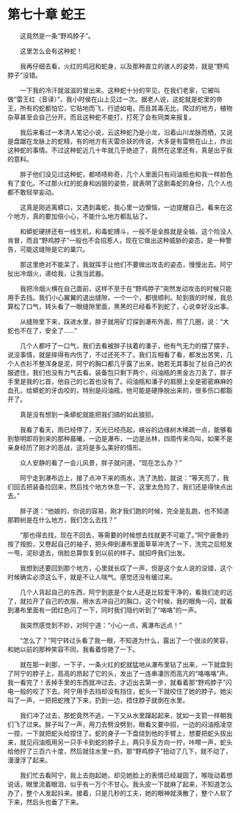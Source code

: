 # 第七十章 蛇王


　　这竟然是一条“野鸡脖子”。

　　这里怎么会有这种蛇！

　　我再仔细去看，火红的鸡冠和蛇身，以及那种直立的骇人的姿势，就是“野鸡脖子”没错。

　　一下我的冷汗就滋滋的冒出来。这种蛇十分的罕见，在我们老家，它被叫做“雷王红（音译）”，我小时侯在山上见过一次。据老人说，这蛇就是蛇里的帝王，所有的蛇都怕它，它贴地而飞，行迹如电，而且其毒无比，爬过的地方，植物杂草甚至会自己分开。而且这种蛇不能打，打死了会有同类来报复。

　　我后来看过一本清人笔记小说，云这种蛇乃是小龙，沿着山川龙脉而栖，又说是盘踞在龙脉上的蛇精，有的地方有天雷杀妖的传说，大多是有雷劈在山上，炸出这种蛇的事情。不过这种蛇近几十年就几乎绝迹了，竟然在这里还有，真是出乎我的意料。

　　胖子他们没见过这种蛇，都啧啧称奇，几个人里面只有闷油瓶也和我一样脸色有了变化。不过那火红的蛇身和凶狠的姿势，就表明了这剧毒蛇的身份，几个人也都不敢轻举妄动。

　　这真是刚逃离蟒口，又遇到毒蛇，我心里一边懊恼，一边提醒自己，看来在这个地方，真的要加倍小心，不能什么地方都乱钻了。

　　和蟒蛇硬拼还有一线生机，和毒蛇搏斗，一般不是全胜就是全输，这个险没人肯冒，而且“野鸡脖子”一般也不会招惹人，现在它做出这种威胁的姿态，是一种警告，可能这缝隙是它的巢穴。

　　那这里绝对不能呆了，我就挥手让他们不要做出攻击的姿态，慢慢出去。阿宁扯出冷烟火，递给我，让我当武器。

　　我把冷烟火横在自己面前，这样不至于在“野鸡脖子”突然发动攻击的时候只能用手去挡。我们小心翼翼的退出缝隙，一个一个，都很顺利。轮到我的时候，我总算松了口气，转头看了一眼缝隙里面，黑黑的已经看不到蛇了，心说幸好没出事。

　　从缝隙里下来，踩进水里，胖子就用矿灯探到瀑布外面，照了几圈，说：“大蛇也不在了，安全了……”

　　几个人都吁了一口气，我们去看被胖子扶着的潘子，他有气无力的摆了摆手，说没事情，就是摔得有内伤了，不过还死不了。我们互相看了看，都发出苦笑，几个人衣衫不整浑身是泥，阿宁的胸口都几乎露了出来，她若无其事扯了扯自己的衣服遮住，我们也没有力气去看。装备包只剩下两个，闷油瓶的黑金古刀丢了，胖子手里是我的匕首，他自己的匕首也没有了。闷油瓶和潘子的肩膀上全是密密麻麻的血孔，给蟒蛇的牙齿咬的，特别是闷油瓶，他可能是硬挣脱出来的，很多伤口都豁开了。

　　真是没有想到一条蟒蛇就能把我们搞的如此狼狈。

　　我看了看天，雨已经停了，天光已经亮起，峡谷的边缘树木稀疏一点，能够看到黎明即将到来的那种晨曦，一边是瀑布，一边是丛林，四周传来鸟叫，如果不是亲身经历了刚才的恶战，这将是多么美好的情形。

　　众人安静的看了一会儿风景，胖子就问道，“现在怎么办？”

　　阿宁走到瀑布边上，接了点冲下来的雨水，洗了洗脸，就说：“等天亮了，我们回去把装备捡回来，然后找个地方休息一下，这里太危险了，我们还是得快点出去。”

　　胖子道：“他娘的，你说的容易，刚才我们跑的时候，完全是乱跑，也不知道那颗树是在什么地方，我们怎么去找？”

　　“那也得去找，现在不回去，等需要的时候想去找就更不可能了。”阿宁疲惫的按了按脸，又卷起自己的袖子，把头伸到瀑布里面草草冲洗了一下，洗完之后短发一甩，泥砂退去，俏脸总算恢复到以前的样子。就招呼我们出发。

　　我想到还要回到那个地方，心里就长叹了一声，但是这个女人说的没错，这个时候确实必须这么干，就是不让人喘气。感觉还没有缓过来。

　　几个人背起自己的东西，阿宁到底是个女人还是比较爱干净的，看我们走的远了，就拉开了自己的衣服，用水去冲自己的胸口，这个时候，我的眼角一闪，就看到瀑布里面有一团红色闪了一下，同时我们隐约听到了“咯咯”的一声。

　　我突然感觉到不妙，对阿宁道：“小心一点，离瀑布远点！”

　　“怎么了？”阿宁转过头看了我一眼，不知道为什么，露出了一个很淡的笑容，和她以前的那种笑容不同，我看着惊艳了一下。

　　就在那一刹那，一下子，一条火红的蛇就猛地从瀑布里钻了出来，一下就盘到了阿宁的脖子上，高高的昂起了它的头，发出了一连串凄厉而高亢的“咯咯咯”声。我一看完了！丢掉手里的东西就冲过去，才迈出去第一步，就看着那“野鸡脖子”闪电一般的咬了下去。阿宁用手去挡却没有挡住，蛇头一下就咬住了她的脖子。她尖叫了一声，一把把蛇拽了下来，扔到一边，捂住脖子就倒在水里。

　　我们冲了过去，那蛇竟然不逃，一下又从水里蹿起起来，犹如一支箭一样朝我们飞了过来。胖子叫了一声，用刀去劈没劈到，眼看又要中招，一边的闷油瓶凌空一捏，一下就把蛇头给捏住了。蛇的身子一下盘绕到他的手臂上，想要把蛇头拔出来，就见闷油瓶用另一只手卡到蛇的脖子上，两只手反方向一拧，咔嚓一声，蛇头给他拧了三百六十度，然后就往水里一扔，那“野鸡脖子”扭动了几下，就不动了，漫漫浮了起来。

　　我们忙去看阿宁，我上去抱起她，却见她脸上的表情已经凝固了，喉咙动着想说话，眼里流着眼泪，似乎有一万个不甘心。我头皮一下就麻了起来，不知道怎么办了，整个人发起抖来。接着，只是几秒的工夫，她的眼神就涣散了，整个人软了下来，然后头也垂了下来。

